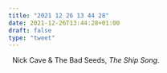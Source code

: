 ```yaml
---
title: "2021 12 26 13 44 28"
date: 2021-12-26T13:44:28+01:00
draft: false
type: "tweet"
---
```

<a href="" class="iconfont icon-music" title="rss"></a> &nbsp; Nick Cave & The Bad Seeds, *The Ship Song*.
